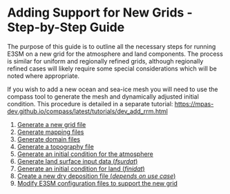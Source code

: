 # Adding Support for New Grids - Step-by-Step Guide

The purpose of this guide is to outline all the necessary steps for running E3SM on a new grid for the atmosphere and land components. The process is similar for uniform and regionally refined grids, although regionally refined cases will likely require some special considerations which will be noted where appropriate.

If you wish to add a new ocean and sea-ice mesh you will need to use the compass tool to generate the mesh and dynamically adjusted initial condition. This procedure is detailed in a separate tutorial:
https://mpas-dev.github.io/compass/latest/tutorials/dev_add_rrm.html

<!-- disable certain linter checks here to allow vertical alignment of links -->
<!-- markdownlint-disable MD039 --> <!-- no-space-in-links -->
<!-- markdownlint-disable MD042 --> <!-- no-empty-links -->
1. [Generate a new grid file                                  ](adding-grid-support-step-by-step-guide/generate-new-grid-file.md)
1. [Generate mapping files                                    ]()
1. [Generate domain files                                     ]()
1. [Generate a topography file                                ]()
1. [Generate an initial condition for the atmosphere          ]()
1. [Generate land surface input data (*fsurdat*)              ]()
1. [Generate an initial condition for land (*finidat*)        ]()
1. [Create a new dry deposition file (*depends on use case*)  ]()
1. [Modify E3SM configuration files to support the new grid   ]()
